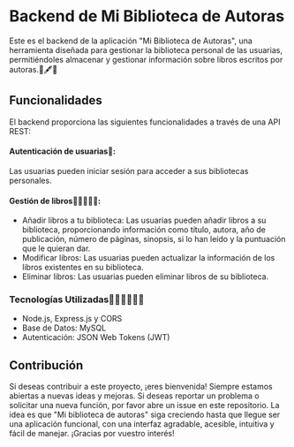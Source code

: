 # Backend de Mi Biblioteca de Autoras
Este es el backend de la aplicación "Mi Biblioteca de Autoras", una herramienta diseñada para gestionar la biblioteca personal de las usuarias, permitiéndoles almacenar y gestionar información sobre libros escritos por autoras.👩🖋📖

## Funcionalidades
El backend proporciona las siguientes funcionalidades a través de una API REST:

#### Autenticación de usuarias👩:
Las usuarias pueden iniciar sesión para acceder a sus bibliotecas personales.

#### Gestión de libros📕📙📒📗📘:

- Añadir libros a tu biblioteca: Las usuarias pueden añadir libros a su biblioteca, proporcionando información como título, autora, año de publicación, número de páginas, sinopsis, si lo han leído y la puntuación que le quieran dar.
- Modificar libros: Las usuarias pueden actualizar la información de los libros existentes en su biblioteca.
- Eliminar libros: Las usuarias pueden eliminar libros de su biblioteca.

### Tecnologías Utilizadas👩‍💻👩‍💻👩‍💻
- Node.js, Express.js y CORS
- Base de Datos: MySQL
- Autenticación: JSON Web Tokens (JWT)

## Contribución
Si deseas contribuir a este proyecto, ¡eres bienvenida! Siempre estamos abiertas a nuevas ideas y mejoras. Si deseas reportar un problema o solicitar una nueva función, por favor abre un issue en este repositorio. La idea es que "Mi biblioteca de autoras" siga creciendo hasta que llegue ser una aplicación funcional, con una interfaz agradable, acesible, intuitiva y fácil de manejar.
¡Gracias por vuestro interés!
